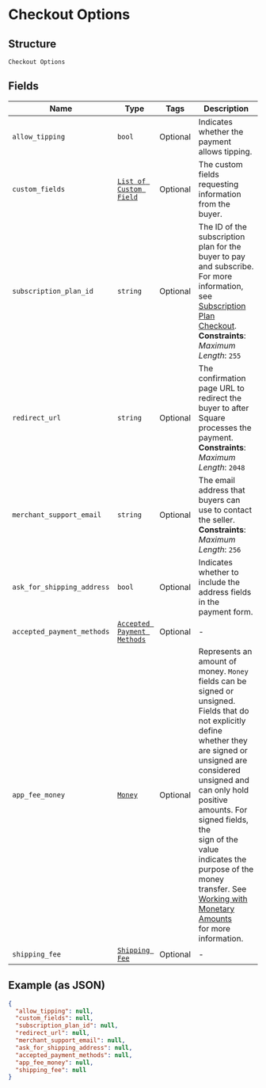 
# Checkout Options

## Structure

`Checkout Options`

## Fields

| Name | Type | Tags | Description |
|  --- | --- | --- | --- |
| `allow_tipping` | `bool` | Optional | Indicates whether the payment allows tipping. |
| `custom_fields` | [`List of Custom Field`](../../doc/models/custom-field.md) | Optional | The custom fields requesting information from the buyer. |
| `subscription_plan_id` | `string` | Optional | The ID of the subscription plan for the buyer to pay and subscribe.<br>For more information, see [Subscription Plan Checkout](https://developer.squareup.com/docs/checkout-api/subscription-plan-checkout).<br>**Constraints**: *Maximum Length*: `255` |
| `redirect_url` | `string` | Optional | The confirmation page URL to redirect the buyer to after Square processes the payment.<br>**Constraints**: *Maximum Length*: `2048` |
| `merchant_support_email` | `string` | Optional | The email address that buyers can use to contact the seller.<br>**Constraints**: *Maximum Length*: `256` |
| `ask_for_shipping_address` | `bool` | Optional | Indicates whether to include the address fields in the payment form. |
| `accepted_payment_methods` | [`Accepted Payment Methods`](../../doc/models/accepted-payment-methods.md) | Optional | - |
| `app_fee_money` | [`Money`](../../doc/models/money.md) | Optional | Represents an amount of money. `Money` fields can be signed or unsigned.<br>Fields that do not explicitly define whether they are signed or unsigned are<br>considered unsigned and can only hold positive amounts. For signed fields, the<br>sign of the value indicates the purpose of the money transfer. See<br>[Working with Monetary Amounts](https://developer.squareup.com/docs/build-basics/working-with-monetary-amounts)<br>for more information. |
| `shipping_fee` | [`Shipping Fee`](../../doc/models/shipping-fee.md) | Optional | - |

## Example (as JSON)

```json
{
  "allow_tipping": null,
  "custom_fields": null,
  "subscription_plan_id": null,
  "redirect_url": null,
  "merchant_support_email": null,
  "ask_for_shipping_address": null,
  "accepted_payment_methods": null,
  "app_fee_money": null,
  "shipping_fee": null
}
```

